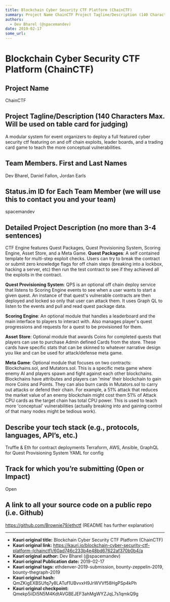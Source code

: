 ```yaml
---
title: Blockchain Cyber Security CTF Platform (ChainCTF)
summary: Project Name ChainCTF Project Tagline/Description (140 Characters Max. Will be used on table card for judging) A modular system for event organizers to deploy a full featured cyber security ctf featuring on and off chain exploits, leader boards, and a trading card game to teach the more conceptual vulnerabilities. Team Members. First and Last Names Dev Bharel, Daniel Fallon, Jordan Earls Status.im ID for Each Team Member (we will use this to contact you and your team) spacemandev Detailed Projec
authors:
  - Dev Bharel (@spacemandev)
date: 2019-02-17
some_url: 
---
```


# Blockchain Cyber Security CTF Platform (ChainCTF)


## Project Name
ChainCTF

## Project Tagline/Description (140 Characters Max. Will be used on table card for judging)
A modular system for event organizers to deploy a full featured cyber security ctf featuring on and off chain exploits, leader boards, and a trading card game to teach the more conceptual vulnerabilities. 

## Team Members. First and Last Names
Dev Bharel, Daniel Fallon, Jordan Earls

## Status.im ID for Each Team Member (we will use this to contact you and your team)
spacemandev

## Detailed Project Description (no more than 3-4 sentences)
CTF Engine features Quest Packages, Quest Provisioning System, Scoring Engine, Asset Store, and a Meta Game. 
**Quest Packages**: A self contained template for multi-step exploit checks. Users can try to break the contract or submit zero knowledge flags for off chain steps (breaking into a lockbox, hacking a server, etc) then run the test contract to see if they achieved all the exploits in the contract. 

**Quest Provisioning System**: QPS is an optional off chain deploy service that listens to Scoring Engine events to see when a user wants to start a given quest. An instance of that quest's vulnerable contracts are then deployed and locked so only that user can attack them. It uses Graph QL to listen to the events and pull and read quest package data. 

**Scoring Engine**: An optional module that handles a leaderboard and the main interface to players to interact with. Also manages player's quest progressions and requests for a quest to be provisioned for them. 

**Asset Store**: Optional module that awards Coins for completed quests that players can use to purchase Admin defined Cards from the store. These cards have specific stats that can be skinned to whatever narrative design you like and can be used for attack/defense meta game.  

**Meta Game**: Optional module that focuses on two contracts: Blockchains.sol, and Mutators.sol. This is a specific meta game where enemy AI and players spawn and fight against each other blockchains. Blockchains have attributes and players can 'mine' their blockchain to gain more Coins and Points. They can also burn cards in Mutators.sol to carry out attacks or defend their chain. For example, a 51% attack that reduces the market value of an enemy blockchain might cost them 51% of Attack CPU cards as the target chain has total CPU power. This is used to teach more 'conceptual' vulnerabilities (actually breaking into and gaining control of that many nodes might be tedious work). 

## Describe your tech stack (e.g., protocols, languages, API’s, etc.)
Truffle & Eth for contract deployments
Terraform, AWS, Ansible, GraphQL for Quest Provisioning System
YAML for config 

## Track for which you’re submitting (Open or Impact)
Open

## A link to all your source code on a public repo (i.e. Github)
https://github.com/Brownie79/ethctf (README has further explanation) 






---

- **Kauri original title:** Blockchain Cyber Security CTF Platform (ChainCTF)
- **Kauri original link:** https://kauri.io/blockchain-cyber-security-ctf-platform-(chainctf)/60ad746c233b4e48bd67622af370b0b4/a
- **Kauri original author:** Dev Bharel (@spacemandev)
- **Kauri original Publication date:** 2019-02-17
- **Kauri original tags:** ethdenver-2019-submission, bounty-zeppelin-2019, bounty-thegraph-2019
- **Kauri original hash:** QmZKigEXBSUfq7y8LATuf1UBvvxH9JrWVVf58HgPSp4kPh
- **Kauri original checkpoint:** Qmekp5iiDi5N5M4KdtAVGBEJEF3ahMgWYZJqL7s1qmkQ9g



